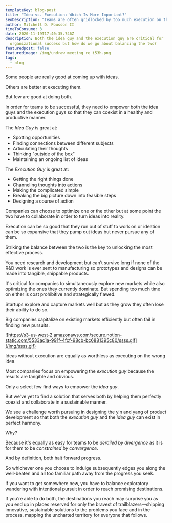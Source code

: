 ```yaml
---
templateKey: blog-post
title: "Idea vs. Execution: Which Is More Important?"
seoDescription: "Teams are often gridlocked by too much execution on the wrong idea. "
author: Mitchell D. Pousson II
timeToConsume: 3
date: 2020-11-19T17:40:35.746Z
description: Both the idea guy and the execution guy are critical for
  organizational success but how do we go about balancing the two?
featuredpost: false
featuredimage: /img/undraw_meeting_re_i53h.png
tags:
  - blog
---
```

<!--StartFragment-->

Some people are really good at coming up with ideas.

Others are better at executing them.

But few are good at doing both.

In order for teams to be successful, they need to empower both the idea guys and the execution guys so that they can coexist in a healthy and productive manner.

The *Idea Guy* is great at:

* Spotting opportunities
* Finding connections between different subjects
* Articulating their thoughts
* Thinking "outside of the box"
* Maintaining an ongoing list of ideas

The *Execution Guy* is great at:

* Getting the right things done
* Channeling thoughts into actions
* Making the complicated simple
* Breaking the big picture down into feasible steps
* Designing a course of action

Companies can choose to optimize one or the other but at some point the two have to collaborate in order to turn ideas into reality.

Execution can be so good that they run out of stuff to work on or ideation can be so expansive that they pump out ideas but never pursue any of them.

Striking the balance between the two is the key to unlocking the most effective process.

You need research and development but can’t survive long if none of the R&D work is ever sent to manufacturing so prototypes and designs can be made into tangible, shippable products.

It's critical for companies to simultaneously explore new markets while also optimizing the ones they currently dominate. But spending too much time on either is cost prohibitive and strategically flawed.

Startups explore and capture markets well but as they grow they often lose their ability to do so.

Big companies capitalize on existing markets efficiently but often fail in finding new pursuits.

![https://s3-us-west-2.amazonaws.com/secure.notion-static.com/5533ac1a-991f-4fcf-98cb-bc6881395c80/ssss.gif](/img/ssss.gif)

Ideas without execution are equally as worthless as executing on the wrong idea.

Most companies focus on empowering the *execution guy* because the results are tangible and obvious.

Only a select few find ways to empower the *idea guy*.

But we've yet to find a solution that serves both by helping them perfectly coexist and collaborate in a sustainable manner.

We see a challenge worth pursuing in designing the yin and yang of product development so that both the *execution guy* and the *idea guy* can exist in perfect harmony.

Why?

Because it's equally as easy for teams to be *derailed by divergence* as it is for them to be *constrained by convergence*.

And by definition, both halt forward progress.

So whichever one you choose to indulge subsequently edges you along the well-beaten and all too familiar path away from the progress you seek.

If you want to get somewhere new, you have to balance exploratory wandering with intentional pursuit in order to reach promising destinations.

If you’re able to do both, the destinations you reach may surprise you as you end up in places reserved for only the bravest of trailblazers—shipping innovative, sustainable solutions to the problems you face and in the process, mapping the uncharted territory for everyone that follows.

<!--EndFragment-->